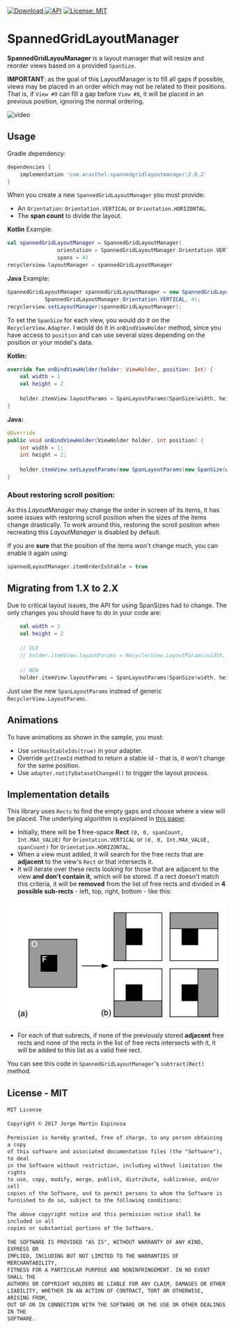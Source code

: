 [ ![Download](https://api.bintray.com/packages/arasthel/maven/spannedgridlayoutmanager/images/download.svg) ](https://bintray.com/arasthel/maven/spannedgridlayoutmanager/_latestVersion) [![API](https://img.shields.io/badge/API-14%2B-brightgreen.svg?style=flat)](https://android-arsenal.com/api?level=14) [![License: MIT](https://img.shields.io/badge/License-MIT-yellow.svg)](https://opensource.org/licenses/MIT)

# SpannedGridLayoutManager

**SpannedGridLayouManager** is a layout manager that will resize and reorder views based on a provided `SpanSize`.

**IMPORTANT**: as the goal of this LayoutManager is to fill all gaps if possible, views may be placed in an order which may not be related to their positions. That is, if `View #9` can fill a gap before `View #8`, it will be placed in an previous position, ignoring the normal ordering.

![video](art/spannedgridlayout.gif)

## Usage

Gradle dependency:

```groovy
dependencies {
	implementation 'com.arasthel:spannedgridlayoutmanager:2.0.2'
}
```

When you create a new `SpannedGridLayoutManager` you must provide:

* An `Orientation`: `Orientation.VERTICAL` or `Orientation.HORIZONTAL`.
* The **span count** to divide the layout.

**Kotlin** Example:

```kotlin
val spannedGridLayoutManager = SpannedGridLayoutManager(
                orientation = SpannedGridLayoutManager.Orientation.VERTICAL, 
                spans = 4)
recyclerview.layoutManager = spannedGridLayoutManager
```

**Java** Example:

```java
SpannedGridLayoutManager spannedGridLayoutManager = new SpannedGridLayoutManager(
			SpannedGridLayoutManager.Orientation.VERTICAL, 4);
recyclerview.setLayoutManager(spannedGridLayoutManager);
```


To set the `SpanSize` for each view, you would do it on the `RecyclerView.Adapter`. I would do it in `onBindViewHolder` method, since you have access to `position` and can use several sizes depending on the position or your model's data.

**Kotlin:**

```kotlin
override fun onBindViewHolder(holder: ViewHolder, position: Int) {
    val width = 1
    val height = 2

    holder.itemView.layoutParams = SpanLayoutParams(SpanSize(width, height))
}
```
**Java:**

```java
@Override
public void onBindViewHolder(ViewHolder holder, int position) {
    int width = 1;
    int height = 2;

    holder.itemView.setLayoutParams(new SpanLayoutParams(new SpanSize(width, height)));
}
```

### About restoring scroll position:

As this *LayoutManager* may change the order in screen of its items, it has some issues with restoring scroll position when the sizes of the items change drastically. To work around this, restoring the scroll position when recreating this *LayoutManager* is disabled by default.

If you are **sure** that the position of the items won't change much, you can enable it again using:

```kotlin
spannedLayoutManager.itemOrderIsStable = true
```

## Migrating from 1.X to 2.X

Due to critical layout issues, the API for using SpanSizes had to change. The only changes you should have to do in your code are:

```kotlin
    val width = 1
    val height = 2

    // OLD
    // holder.itemView.layoutParams = RecyclerView.LayoutParams(width, height)

    // NEW
    holder.itemView.layoutParams = SpanLayoutParams(SpanSize(width, height))
```

Just use the new `SpanLayoutParams` instead of generic `RecyclerView.LayoutParams`.

## Animations

To have animations as shown in the sample, you must:

* Use `setHasStableIds(true)` in your adapter.
* Override `getItemId` method to return a stable id - that is, it won't change for the same position.
* Use `adapter.notifyDatasetChanged()` to trigger the layout process.

## Implementation details

This library uses `Rects` to find the empty gaps and choose where a view will be placed. The underlying algorithm is explained in [this paper](free_space_algorithm.pdf).

* Initially, there will be **1** free-space **Rect** `(0, 0, spanCount, Int.MAX_VALUE)` for `Orientation.VERTICAL` or `(0, 0, Int.MAX_VALUE, spanCount)` for `Orientation.HORIZONTAL`. 
* When a view must added, it will search for the free rects that are **adjacent** to the view's `Rect` or that intersects it.
* It will iterate over these rects looking for those that are adjacent to the view **and don't contain it**, which will be stored. If a rect doesn't match this criteria, it will be **removed** from the list of free rects and divided in **4 possible sub-rects** - left, top, right, bottom - like this:

![Sub rects](art/sub_rects.png)

* For each of that subrects, if none of the previously stored **adjacent** free rects and none of the rects in the list of free rects intersects with it, it will be added to this list as a valid free rect.

You can see this code in `SpannedGridLayoutManager`'s `subtract(Rect)` method.

## License - MIT

```
MIT License

Copyright © 2017 Jorge Martín Espinosa

Permission is hereby granted, free of charge, to any person obtaining a copy
of this software and associated documentation files (the "Software"), to deal
in the Software without restriction, including without limitation the rights
to use, copy, modify, merge, publish, distribute, sublicense, and/or sell
copies of the Software, and to permit persons to whom the Software is
furnished to do so, subject to the following conditions:

The above copyright notice and this permission notice shall be included in all
copies or substantial portions of the Software.

THE SOFTWARE IS PROVIDED "AS IS", WITHOUT WARRANTY OF ANY KIND, EXPRESS OR
IMPLIED, INCLUDING BUT NOT LIMITED TO THE WARRANTIES OF MERCHANTABILITY,
FITNESS FOR A PARTICULAR PURPOSE AND NONINFRINGEMENT. IN NO EVENT SHALL THE
AUTHORS OR COPYRIGHT HOLDERS BE LIABLE FOR ANY CLAIM, DAMAGES OR OTHER
LIABILITY, WHETHER IN AN ACTION OF CONTRACT, TORT OR OTHERWISE, ARISING FROM,
OUT OF OR IN CONNECTION WITH THE SOFTWARE OR THE USE OR OTHER DEALINGS IN THE
SOFTWARE.
```